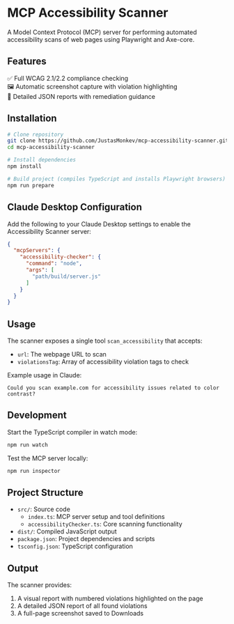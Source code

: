 # MCP Accessibility Scanner

A Model Context Protocol (MCP) server for performing automated accessibility scans of web pages using Playwright and Axe-core.

## Features

✅ Full WCAG 2.1/2.2 compliance checking  
🖼️ Automatic screenshot capture with violation highlighting  
📄 Detailed JSON reports with remediation guidance

## Installation

```bash
# Clone repository
git clone https://github.com/JustasMonkev/mcp-accessibility-scanner.git
cd mcp-accessibility-scanner

# Install dependencies
npm install

# Build project (compiles TypeScript and installs Playwright browsers)
npm run prepare
```

## Claude Desktop Configuration

Add the following to your Claude Desktop settings to enable the Accessibility Scanner server:

```json
{
  "mcpServers": {
    "accessibility-checker": {
      "command": "node",
      "args": [
        "path/build/server.js"
      ]
    }
  }
}
```

## Usage

The scanner exposes a single tool `scan_accessibility` that accepts:

- `url`: The webpage URL to scan
- `violationsTag`: Array of accessibility violation tags to check

Example usage in Claude:
```
Could you scan example.com for accessibility issues related to color contrast?
```

## Development

Start the TypeScript compiler in watch mode:
```bash
npm run watch
```

Test the MCP server locally:
```bash
npm run inspector
```

## Project Structure

- `src/`: Source code
    - `index.ts`: MCP server setup and tool definitions
    - `accessibilityChecker.ts`: Core scanning functionality
- `dist/`: Compiled JavaScript output
- `package.json`: Project dependencies and scripts
- `tsconfig.json`: TypeScript configuration

## Output

The scanner provides:
1. A visual report with numbered violations highlighted on the page
2. A detailed JSON report of all found violations
3. A full-page screenshot saved to Downloads

